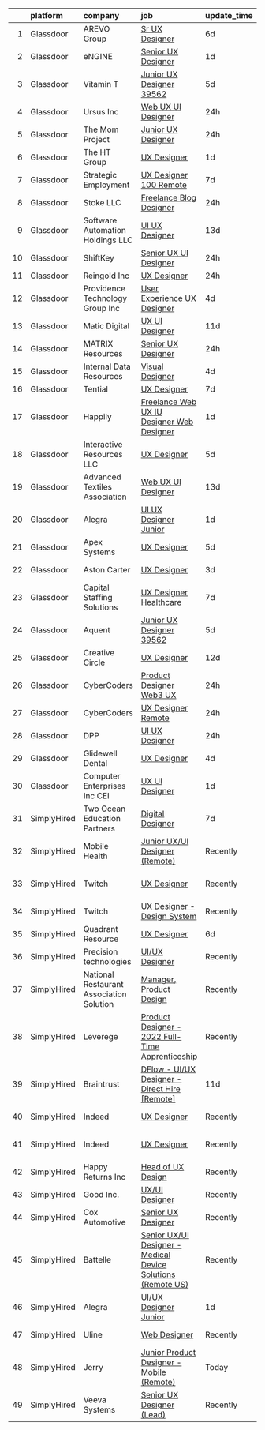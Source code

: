 

|    | platform    | company                                  | job                                                                                                                                                                                                                                                                                                                                                                                                                                                                                                                                                                                                                                                                                                                                                                                                                                                                                                                                                                                                                                                                                                                                                                                                                                                                                                                                                                                                                           | update_time   | location                   |
|---:|:------------|:-----------------------------------------|:------------------------------------------------------------------------------------------------------------------------------------------------------------------------------------------------------------------------------------------------------------------------------------------------------------------------------------------------------------------------------------------------------------------------------------------------------------------------------------------------------------------------------------------------------------------------------------------------------------------------------------------------------------------------------------------------------------------------------------------------------------------------------------------------------------------------------------------------------------------------------------------------------------------------------------------------------------------------------------------------------------------------------------------------------------------------------------------------------------------------------------------------------------------------------------------------------------------------------------------------------------------------------------------------------------------------------------------------------------------------------------------------------------------------------|:--------------|:---------------------------|
|  1 | Glassdoor   | AREVO Group                              | [Sr  UX Designer](https://www.glassdoor.com/partner/jobListing.htm?pos=109&ao=1110586&s=58&guid=000001835ef3b2b585ac95a61527a4ba&src=GD_JOB_AD&t=SR&vt=w&ea=1&cs=1_7f11a2fb&cb=1663745373229&jobListingId=1008139872235&cpc=9908D8D4413DBB8A&jrtk=3-0-1gdff7cmujihe801-1gdff7cnei15s800-5a67f0eb39a7beed--6NYlbfkN0BCLW45RZuRc772PykXY_iXs7CHdsEvuP3whbuRYvlLzUPBgski3_CRPHCklom68Oux3yha_5LLFCI4CQ2rthwfDasdIdQoOWOA2rQWgfMhn-fEf-9cbyrJUHUnK_7lE7ZK3aZCL4-k4qrgga7k9i7PRcZmytkhfGERWsO8stYNU0S-WpBlvceli3iiqoKnTtkKLUXvGYy5dCFgYiiJ7h6uezKqDmeAxeTOqcxHUrx8WUI0vnZb1c950WEatdXPJD6fWSDPpQiPNzw_3bVgH3gwog0MV7x8r9f5RPoohOwccKQrRP5yXIg_XXz4qXAfimaC9-wn1HqFoNpFtzewW6fLMl8xI5aRj_Fi_Bau0Wq4G15P1gStze5e1zLtZCJ828oHP_i7p-XY3DdDS1j4c7-GmfqMbWzmMCfgQVWtF06QXyh2lre9yiChYOPBDbUFmzfFzZF2QyqEjpbSqUPcH9gJlItNQ116G_N8w2_w51w1_jein3-OXMMNGzAcBiV87EQ%3D)                                                                                                                                                                                                                                                                                                                                                                                                                                                                                                                                                                      | 6d            | Remote                     |
|  2 | Glassdoor   | eNGINE                                   | [Senior UX Designer](https://www.glassdoor.com/partner/jobListing.htm?pos=110&ao=1110586&s=58&guid=000001835ef3b2b585ac95a61527a4ba&src=GD_JOB_AD&t=SR&vt=w&ea=1&cs=1_8ff64285&cb=1663745373229&jobListingId=1008148801447&cpc=44CD5376B8534B8F&jrtk=3-0-1gdff7cmujihe801-1gdff7cnei15s800-1623eded4719253b--6NYlbfkN0CM72iPWblhTK_jhJfJxLWIuoC99VqbpyV49Itn1AUN0-11EOCsDA6xOfpz_HI8_xCfHClPw-p4ocLyqg5XnAIQpAvTOnUg3dWYcTucIyvvQ4_IN18UJcxthTEpWtA2TUm0rz5GlA1KVVhkCc2cregKhIi3oc9Ns8OjqYzRThDc169oNIg0XFgvn_uijD22w4lVXvHxVWbpJ9fUFQh2utwRdk7rUKXR9gx8Y398vs2Sb0cizXknGZUNGU_4A7rf_Q3UXLmDUvA77tTH6z9B_Xc1MUN4WrWvRSWHlSjG5YfVG37rJnlYAan1GdFRh-XgiQ9m1eq12Jf4vyHIXK0BqJEkm8ZF_4NoL7TjerkqHtDE73c765IGjuYqQbX68iZCD6ygYwvl0Ij9qtrFxl41ZrR46iAMC6QA9g7-oq6o6SqOYNxXbQyAei-6BtbgthtUyOs1PirIQTzw7tc3Cdf69zUUH8GXIW_A9pNSwieqmHHPFOYZWm1BQoYo3G4gImJsDVFq3uuMK-4LTCL3RXYMSDtA)                                                                                                                                                                                                                                                                                                                                                                                                                                                                                                                                                 | 1d            | Remote                     |
|  3 | Glassdoor   | Vitamin T                                | [Junior UX Designer   39562](https://www.glassdoor.com/partner/jobListing.htm?pos=115&ao=1110586&s=58&guid=000001835ef3b2b585ac95a61527a4ba&src=GD_JOB_AD&t=SR&vt=w&cs=1_c5dffbd5&cb=1663745373229&jobListingId=1008143792957&cpc=AC285F3A3ECA6BB0&jrtk=3-0-1gdff7cmujihe801-1gdff7cnei15s800-d40b49f18d499396--6NYlbfkN0DMrcEu7yrtATojKJA7cEzGQ3FdRGWLh0CZQInL4ECGI6k5tN82kdM0OKoro5eXmjqVcNjgB5epRYiURk8pU6ef5Cj0Vc6yfacMP8uR_qZ7WfPM-xoczbb-TGFDmK4GNG4OgJgk8QyDU28Ocn4pJKUo952bAkP-kkYll87KWmI9HmI1WVu-IgX8FCi4vKnY0rS4mlz0xXfOAByWZT34q8O9MmVu81a7sN2z_Obg8LEYlTXI1GF_MQ5r7Zsh8oYp3rPT07t7pBp3lzutIgYsTPxYZ2iCzEvbWfK4mz59yQmnlv5zkujs0B3k6AbQ_hB5zDAHZ1E3BABqIcJfga2F1KZF0TO579XYdovlSzENfzKWjyJOXkplTheQsrsK8OeVob6y-4xtCDMwCdECC-iqAZgmeh-NzaKd2ymcjKvLJcsE3ECoF20FWdP3IQ6t-hENeNkIV0qE3QzHzoRKM7o1sKiwQm1VlD4ebba0T4CQPNbLZQ%3D%3D)                                                                                                                                                                                                                                                                                                                                                                                                                                                                                                                                                                                  | 5d            | Remote                     |
|  4 | Glassdoor   | Ursus  Inc                               | [Web UX UI Designer](https://www.glassdoor.com/partner/jobListing.htm?pos=121&ao=1110586&s=58&guid=000001835ef3b2b585ac95a61527a4ba&src=GD_JOB_AD&t=SR&vt=w&ea=1&cs=1_76901273&cb=1663745373231&jobListingId=1008151562653&cpc=AC285F3A3ECA6BB0&jrtk=3-0-1gdff7cmujihe801-1gdff7cnei15s800-c830932741fb6931--6NYlbfkN0CT8vBT9H5mqECx2dfLV_FONLPDKpIRssxVwtj05Tmm4rA5I0VNOPdM1oYsK66ov5pjF8ChUJ9NdhUkBoLSKCFhgYGxkMj8Dtxgkg9KAUUqsrHLi_JBfO8bappYtimWXEpThQiNgfEG8WN-5Bd6P6UjAl15q4i9bFiirMmrEMMyCd3OwRjZC5ibWouE4ougI0DJksJ13CYzx-y8dvat0sEWlizyS2DSRjb29aG2O4ZXZSPwt9kt7qMaKY9JsQCC5Rv9upCOVf5OVkl1UWt-Y7iHtzZ4Y59pvCW38ikCEuWn7kHmFwg4DAQ_dvac8IouWrmAScRxfLZj5pXxRm_WPujkumCiQqMB62_kzf2C7X2dET28MCOkhgGMu1lIWBYtjidzSsoixs_d-aIbKXoR-gu4uzLkgfIeWUTpEjthPalLD7VNSThrECTKQ-9uDMrgL6ScPoEQtYJlv29k4QbO3TQEW-O1ooP6TKvgBBTZyeTGW9sB6PzXNbB05vc5YKA6Kgql93GXm9D9mnB_l9_BCPWVRtt5hs7RTFBeAmTFUCwi3uQUXb0JTCvPn-a7WC0tZu3MhrAJ3SL8wZdoIvXHJCAt_AmdN3RXEzEYuwfjs79mV7YbNXP2xFWiyJDJfR1TE60GOM5JVqKjbedrloPvF8tL_LjC3mx4OD5Tnyr2lkRZdtgsKAQRRpDc2zzQMHPiNuxf16HloWh1-KAQrYKzUs23d3eP5k-GcYqdQSMmNBLkN7Bfrx6Y_RWZnqSb291KQGs_iWCrfE179QGFAsdsWgiXWeQoFrPwA0K58ovg0pdvP_SnxB2wnFDh_6ISGROIm3fOMonAdmeYZI3YE8jY1saZXzG8-rWWZf1Niu5Uys1kK6WwjpcDKVgefxLyiizUKw3cFo-eaIjB9bwkZlts_br5TWi2K3nci-c4g-S-hmz1nQ0yjfUc94RpKs8Jv6QjbiqmwsHGrl4Vi6SYBNZ0U3IdiVXW62P0b-pHl0vMNVQZSc1EtO-npna4OxCkZhBvdfkv__YQiwvM7w%3D%3D)                     | 24h           | New York, NY               |
|  5 | Glassdoor   | The Mom Project                          | [Junior UX Designer](https://www.glassdoor.com/partner/jobListing.htm?pos=112&ao=1110586&s=58&guid=000001835ef3b2b585ac95a61527a4ba&src=GD_JOB_AD&t=SR&vt=w&cs=1_6ee07f83&cb=1663745373229&jobListingId=1008151603612&cpc=7F6F94E2229B3AB5&jrtk=3-0-1gdff7cmujihe801-1gdff7cnei15s800-c912d4f4e83fe496--6NYlbfkN0BDp_epf89aHDQhKpPegNJQ_ldQpEFZQsM9OcONMGxWx6pU56EKHF58QjVdAUvn2gVSjmKyGigpfFgmHeZXmW-mEEDGE6Ox4CyQhyk1ortjrqXAufJxShNQZQOFiRnUk_rA3kCJbXHS5R_qRsiJkrmFgbrE1tOS-qpJBrhPsgGopv5IFQas8Nc-27WxZaSbdg5xFCTT5pDv03i8CvNy2AfcQrnOryIp1KWtwOjn4qzy_woteewghMUdWnho1FphNrRAJ5cetw9_YoMUE_c3JciGwStnw4oEWsmr0yItyF8gE7fQbUwkeV7aiZN197BD-kmBviYVnWsQXLQFMFsQhKuTZVmyb_oUk7vPDZLK99IV-f3xr4OEUHr8_pItHDtlSTWeU3AgCl4LGamHDM53NqXR5SMxBncajznfeAFeHEeGCsAh5hNPEF8qs2eajVMwZuu63fmzcTOrgJCVLbpZxxj1VdNI21oexJ9TgKKy9sKun0CLxFTzqSkegLeNTNehqdetRctolfNd8EZw_j82vJjh3pEyGghxtDt0pCS_v70giP9pKz4Phx6XEOedSwbxA_d1nkT9U97LiYWGafUtDEtp)                                                                                                                                                                                                                                                                                                                                                                                                                                                                                      | 24h           | Newport Beach, CA          |
|  6 | Glassdoor   | The HT Group                             | [UX Designer](https://www.glassdoor.com/partner/jobListing.htm?pos=104&ao=1110586&s=58&guid=000001835ef3b2b585ac95a61527a4ba&src=GD_JOB_AD&t=SR&vt=w&ea=1&cs=1_3979e385&cb=1663745373228&jobListingId=1008148948811&cpc=B576E40E3A51D23B&jrtk=3-0-1gdff7cmujihe801-1gdff7cnei15s800-c3e5ef0fbe0854d0--6NYlbfkN0Bra0s3zilufhc4AteKADJ__EYx4e15zFOxHvpj1gP3yFT6O1VqDoAXxp_WIm083I5K2iq_mLdHfzYPilTXPb0tGqd5bB7ex92FCBl_D9uUsAdV1XPiKQmEc-20h6ffNCmDHuc18P-hR2BjkWZoXUg3k0C6YDvOBRb6Oh0FdDjuyg42uiMU1f3tNAciEDcfVn8us2VVVP5gH1DWOg8YfLkMELYCxFv-KchEMmoLbdn17n9zbBvyxMCMPp9KrH4qAV5evVfC-HB5ITIuxS_pDAtLNVRd5Tspu3LLS9rHK5Pias8Cayiz1LPO0o3nLIJ13sufC2-SUv_h1CHP5Dht-o3_WZK-PbEPf-YbxmdBTWUGtkSrP0ctdZyw_olOCYuqAwjcjXgJ5ih-UxHM0gAFa0hDuMPtWKCsgiw1T2gAz2DVT1RB5zMISya74iw18Pl9xI6tAihu53UVdJs7U9lEtSJ-kk3x36jKmzafm6SmDY4WPiN8UzeBjqEVUDIa-Yu7ad6njQ7pNltTbA%3D%3D)                                                                                                                                                                                                                                                                                                                                                                                                                                                                                                                                                            | 1d            | Austin, TX                 |
|  7 | Glassdoor   | Strategic Employment                     | [UX Designer   100  Remote](https://www.glassdoor.com/partner/jobListing.htm?pos=106&ao=1110586&s=58&guid=000001835ef3b2b585ac95a61527a4ba&src=GD_JOB_AD&t=SR&vt=w&ea=1&cs=1_8e72332e&cb=1663745373228&jobListingId=1008137766632&cpc=6FC5BA77C9A4CD78&jrtk=3-0-1gdff7cmujihe801-1gdff7cnei15s800-d2518091f77dc495--6NYlbfkN0CLSf-jfoHigW1cBjtGRtm6_23EvXrANN9AHlQMkGJBi-HdtNOOcaQbCOUJzBwClh9UtAwD2k8FEfSwNqy_Upyq70Evp5tSKG0UP9ez9tZ_oUxr7we2plhRvRFHYgaqhJLAvqyFhIKWYZuM1uIY8rDtnTWSzLxSJgjgjHK6BNEhnuocKvqDADkSHusUbCcqlGQa79F0aWP7epICYGiDVKAs-FiB7JW9R6ZCXT8t35Fp2hIwT3-ALD7KfNEGi0mtbdr1ocd6iZazFGpnPiUunhNQTN26FsNeBHwH0l7CKybHyn6qltUxgB_CnVgXJePTJh5LHOMSI84ejqFIM5XmrRlDmbVPucTg0ud-71O459wzxDVNGTPABh6ihdVvxK6qHTS6b6x0M51sIE0OT171iA6SK1z2k8TtMIOPG4FeVFAcF89S-_8HB13m9fo7mZzvwe4kx9vVDknirVOfkSEWwv0j3HEptoPjp2dx7shuks8EZfUl7rSOIeHclwK9-PBxvfhRUWFNHYGvZV1kCXGo14aqKu-ON_7l7VhqSfwICZtTVLW9uxpZqrPPj1-WdqsBHd9JoTX8fsIzWw%3D%3D)                                                                                                                                                                                                                                                                                                                                                                                                                                                                              | 7d            | Remote                     |
|  8 | Glassdoor   | Stoke  LLC                               | [Freelance Blog Designer](https://www.glassdoor.com/partner/jobListing.htm?pos=125&ao=1136043&s=58&guid=000001835ef3b2b585ac95a61527a4ba&src=GD_JOB_AD&t=SR&vt=w&ea=1&cs=1_b93ef994&cb=1663745373231&jobListingId=1008151287536&jrtk=3-0-1gdff7cmujihe801-1gdff7cnei15s800-475ca3ec6a29059f-)                                                                                                                                                                                                                                                                                                                                                                                                                                                                                                                                                                                                                                                                                                                                                                                                                                                                                                                                                                                                                                                                                                                                 | 24h           | Salem, UT                  |
|  9 | Glassdoor   | Software Automation Holdings  LLC        | [UI UX Designer](https://www.glassdoor.com/partner/jobListing.htm?pos=101&ao=1110586&s=58&guid=000001835ef3b2b585ac95a61527a4ba&src=GD_JOB_AD&t=SR&vt=w&ea=1&cs=1_2647216f&cb=1663745373228&jobListingId=1008123823566&cpc=07D58528F3898F33&jrtk=3-0-1gdff7cmujihe801-1gdff7cnei15s800-3bcf243cd403f7c2--6NYlbfkN0Cd5ZvLdai7cR0fypH5_WiGezUQesq24dbKuF0ly35ya7XTnX1N3U-qSLJcPmq7Ys6Tyn4c51QzIOBYJSS_yLpOSAtpZ6JprKyiMOf2HnZuz6VVZTHnKG6uETJnX12cDtARk3CR9_0QSq0hGm4f_cY-W0PfBxJpPfb1WQ6yVl59FJqEhEJniKMNpSNgKXw5eMXw1CvET3S7iLQ8iEbcTAdBQSVMjG9tWLZVIz1tZ9t71XeqEMK_r6hXOZ7WWJZ19hYncFa0hgXDIGmpcyJgptvRi-Y6mrXSMzWqvjq2i5WJ0MvKgcZbyhsyg-cEyebnLUjLnR77BO0TjMt1irB2AvmpTZymssMcULSxe5f2QEYb8I-tDWuENF9x9gCPvemExA7TYYrIKy_KArF_nhPEsyY35zEQBF9dyWX9CHRiaojDA7ZFjvwAEpxczt9wcDUbK65BZrpFX3TorjMhzpwt7LMFDvUkYqz8EU0WVjfS0HEPYifSXxebU7YYlpCwsgpK90g%3D)                                                                                                                                                                                                                                                                                                                                                                                                                                                                                                                                                                       | 13d           | Remote                     |
| 10 | Glassdoor   | ShiftKey                                 | [Senior UX UI Designer](https://www.glassdoor.com/partner/jobListing.htm?pos=130&ao=1136043&s=58&guid=000001835ef3b2b585ac95a61527a4ba&src=GD_JOB_AD&t=SR&vt=w&ea=1&cs=1_5ad6be11&cb=1663745373231&jobListingId=1008151570116&jrtk=3-0-1gdff7cmujihe801-1gdff7cnei15s800-952a96f5edb8145d-)                                                                                                                                                                                                                                                                                                                                                                                                                                                                                                                                                                                                                                                                                                                                                                                                                                                                                                                                                                                                                                                                                                                                   | 24h           | Austin, TX                 |
| 11 | Glassdoor   | Reingold Inc                             | [UX Designer](https://www.glassdoor.com/partner/jobListing.htm?pos=126&ao=1136043&s=58&guid=000001835ef3b2b585ac95a61527a4ba&src=GD_JOB_AD&t=SR&vt=w&ea=1&cs=1_eb7fda14&cb=1663745373231&jobListingId=1008151861367&jrtk=3-0-1gdff7cmujihe801-1gdff7cnei15s800-ac1fd1557ccabdda-)                                                                                                                                                                                                                                                                                                                                                                                                                                                                                                                                                                                                                                                                                                                                                                                                                                                                                                                                                                                                                                                                                                                                             | 24h           | Remote                     |
| 12 | Glassdoor   | Providence Technology Group  Inc         | [User Experience  UX  Designer](https://www.glassdoor.com/partner/jobListing.htm?pos=107&ao=1110586&s=58&guid=000001835ef3b2b585ac95a61527a4ba&src=GD_JOB_AD&t=SR&vt=w&ea=1&cs=1_8abf6af4&cb=1663745373229&jobListingId=1008145247113&cpc=A65DF3A704A48F9B&jrtk=3-0-1gdff7cmujihe801-1gdff7cnei15s800-2642d786bda482a0--6NYlbfkN0Bo_CM2a8GgFIiw_-9fb5ug3xmG_MFCzpxBl7ntROtVZUFbZz-LXqZjnbWlpAh9cTXgq886lJxDqUIlghJC1jf9sd8ln_WIDyj7gu9LU-gepd-PlOUuLf4DDXE7x7NpazfjP7g_FS6xAJR7FGP2-lepKZfjLdnmdnZTkgjXeSFO6fzRWB8n5lQZZHbXsiyUkJzkXtM--5F9edlMWgCBZJ7UG-pLT_bp4OEW8_3lYo3O27zQyqhVSwuFlLsp8KpryEPansPhFygKnofEI7VEr8M-meTCmhHRz1Gu5E1fRjrk3b5eJQW-CC6ytiNandhY56RqffFD1jUeDR3BanV9ePRZGbE1x56fJgQ8DyWM_6CJiVEyuE4OnOonmi7ZZrcWNG1qs8-E5Jb_qfd2ERrO6hckf8K_5Al6ksgdvSOzWujv8lihiMwagTaHiYCZpNn4braJfgE_KNgt1B3NoCrLtWj7jyF608uxED1Bwbis8GXpUMi1b5vABkdvEpqWEJcwc-GxhJSdYM4XmA%3D%3D)                                                                                                                                                                                                                                                                                                                                                                                                                                                                                                                                          | 4d            | Remote                     |
| 13 | Glassdoor   | Matic Digital                            | [UX UI Designer](https://www.glassdoor.com/partner/jobListing.htm?pos=103&ao=1110586&s=58&guid=000001835ef3b2b585ac95a61527a4ba&src=GD_JOB_AD&t=SR&vt=w&cs=1_803449b8&cb=1663745373227&jobListingId=1008130349024&cpc=723ADC3DFE402989&jrtk=3-0-1gdff7cmujihe801-1gdff7cnei15s800-034ef612ea4eaa29--6NYlbfkN0AZhccrYCUSJlZEde1UnGXnwlG1V9FU8luw-eezWnVYr5cEIZbxF0udJqd2UOrrIqs8a2-O4wAYqyti5QNxVfpWv9XtKqb7CoclVbtdwRPBOjK50OjoI-KDKV273G9VF0F2GIIrCJnwXhFoLDcQLWuNtYmtk8GzgzJzKOMmBwrZ6GelUhMqVklJ-wmD82Q0LtAnXGjecAcwv1COpnYDWj21Fwm2vt_2AWKzb_1zJJuVZKfLHoqLTKF7lza1KthaRgG0YILaeQ55iw-NuNnnKgIwWD8t6zg0yXsPxBWj8gwvUcc8NQTsozKmbKIyOL9Yxza1DhPf3mNwrWisqbzWhKCAMRXxpdCi2VdMqtr0koNvGKJG_FYFmBtUVoUYHMhuvtYKBy0q8_7c5JUOi2Lb1TN8jUzw_3PhIjXxfBDDPiyA96eyq3gBe3UimtxkhlcALCM%3D)                                                                                                                                                                                                                                                                                                                                                                                                                                                                                                                                                                                                                                            | 11d           | Denver, CO                 |
| 14 | Glassdoor   | MATRIX Resources                         | [Senior UX Designer](https://www.glassdoor.com/partner/jobListing.htm?pos=124&ao=1110586&s=58&guid=000001835ef3b2b585ac95a61527a4ba&src=GD_JOB_AD&t=SR&vt=w&ea=1&cs=1_6faca006&cb=1663745373231&jobListingId=1008151935710&cpc=9908D8D4413DBB8A&jrtk=3-0-1gdff7cmujihe801-1gdff7cnei15s800-f23f5c09c3a3af1a--6NYlbfkN0De5ppvndiyxA0pMSLQzOe_j9Mra0KF_8EhxTxOKXtZIfhM20E97mGJJkld1Jz77JFmLSxgnIyuTZWeDbm_-L8F2tU1qRY_IdfItdkr9X3d5Z-lqdlBbJ0Mm4KEmVpHO6N_4YbQuaYOYkNiWBvZzRrJO1IWr38ibSbDvFVohBD2kTxqOV9dA1L0be9o0N9zwWM0CMY682jIFxHgPk3pMtSmL_urov5riYVSMdeGeCK3qYZvB-iGUSNUsk1LycOthP3s8Ms0tNwC9c2NIkm4q6vsdXETb67Yal9nxBRjzRhxoVopBVjFbpLUbPkrGM7pQfq92ANfKADNQZGTeUWxQON7I4fUfJVFCEW0rfBsX20UIPNU17uH13uw68lFi1MWMOiwxp23GwttcgUJqBLCw6rHq7ynqoNKHuHpJRMyIG8RElAxHsebMlkC-ANi_jSPUpbgIEAYzQSSnsrXJIcV_RKn5WSXm7f5C3T8obkzWzgRwKqeDLaUbdcOcJKRVrY3JfsvlgKzlNHM29u8TgdBSFMmNj6u3v_wZmsSWulZAZOv81w0cYBAMQvc)                                                                                                                                                                                                                                                                                                                                                                                                                                                                                                                 | 24h           | Irving, TX                 |
| 15 | Glassdoor   | Internal Data Resources                  | [Visual Designer](https://www.glassdoor.com/partner/jobListing.htm?pos=111&ao=1110586&s=58&guid=000001835ef3b2b585ac95a61527a4ba&src=GD_JOB_AD&t=SR&vt=w&ea=1&cs=1_92b6005c&cb=1663745373229&jobListingId=1008144747742&cpc=9908D8D4413DBB8A&jrtk=3-0-1gdff7cmujihe801-1gdff7cnei15s800-4f85c4946241a77b--6NYlbfkN0D-IIHpRgNhhiguU_t6VlqfhfFf3-SclHiEW6RanCpGL8wFVSAuk-AYI9mZ-8RRobdSsNBjI_YL_T6vgtWjjpYnO6jHzn2yzDMqO9uVUSI6dTywGxEXfqAEn_gSOqvJuYR9q3m2dtMdRBfvhUYTDDt5uezfNUcst87bHAGPI7DBV0QruRXBh4TxhoB1bo671sHfAnYfOLgLIVzzbLybv22m_9YsXN9r5XosHwApp3WEnsJa8q1Qw5zphnTaQ3ITKAPYs4ay2LhDPA_wgizJf5K9Vr8KxOCohGjNhZS4Y3sk2WMFjHjSqO3zKNnfyG9prkzi9BiqNl3Qe0xp3u8qhT5H10nLTtz7V7gCtT5NNE39Q2a7vNG-Nq49zoNibYOfGpjRj9dJwGj-iGJi2c6z1n4nVljUaXDdj302R4X12VmKsbyQDUB-_VDSOnSA1RSvUtEAYm2I0gxNifig0SMvl1mc8qFmEBil2XLYMgTMwh4zp0gUOkPUUygfsYaibk2eagU%3D)                                                                                                                                                                                                                                                                                                                                                                                                                                                                                                                                                                      | 4d            | Remote                     |
| 16 | Glassdoor   | Tential                                  | [UX Designer](https://www.glassdoor.com/partner/jobListing.htm?pos=114&ao=1110586&s=58&guid=000001835ef3b2b585ac95a61527a4ba&src=GD_JOB_AD&t=SR&vt=w&ea=1&cs=1_8b92b77f&cb=1663745373229&jobListingId=1008136768681&cpc=47CFDC01B3F81FAC&jrtk=3-0-1gdff7cmujihe801-1gdff7cnei15s800-42e4b26472316ca5--6NYlbfkN0D_VUMocHtM7-M2l7xhQCiQST1RW5dQjS02UsWe7tYaNAZWZWTzZ6bpJTAOxr1kLZr3xpXayfLm4yei9LuY9o9VpOxD5-TI9ih1PFX9RuCyBgsaXBjuBaoEGRkvWtyx0p0KaxSUMjMhkeY4uIw0Ppbki8B2tEQ527hgWe6nWlGvq0HlKZmQ59BzWZzAStSGL-aRr0v-5nOw1bGI47qbCzq34kR9Fnbp-tj5wg7HJxC_R3app_W15lRRqGt7QnsJoOaxBTt0P7qkY0EV4DgeUhHG-gnENwUDdM7hdxtOZeiie7fgTB1NrmBSxE4vjuBqiyO2Oj7akXDYr8R76DdCkrMfVuIyWswyd7v179BtJzAZAwoLiY7dyTmxvOYdSGQZy6E6yrrSN4n5nEA4C2S-DETOStD0FRzRYmUfOsJpvUwhL-ZcUWKwN2bRNFwIQn_mBumtAicADabgd87qCsf2xPtiof38rrIcIRZVPySoJnZkD1FEtf9l40lcpbUE5v0xvxaiVqbMGIifeNLILDxJdGlv)                                                                                                                                                                                                                                                                                                                                                                                                                                                                                                                                                        | 7d            | Remote                     |
| 17 | Glassdoor   | Happily                                  | [Freelance Web UX IU Designer  Web Designer ](https://www.glassdoor.com/partner/jobListing.htm?pos=128&ao=1136043&s=58&guid=000001835ef3b2b585ac95a61527a4ba&src=GD_JOB_AD&t=SR&vt=w&ea=1&cs=1_8b46226c&cb=1663745373231&jobListingId=1008148857685&jrtk=3-0-1gdff7cmujihe801-1gdff7cnei15s800-2b3db2286f6dbc82-)                                                                                                                                                                                                                                                                                                                                                                                                                                                                                                                                                                                                                                                                                                                                                                                                                                                                                                                                                                                                                                                                                                             | 1d            | Remote                     |
| 18 | Glassdoor   | Interactive Resources LLC                | [UX Designer](https://www.glassdoor.com/partner/jobListing.htm?pos=113&ao=1110586&s=58&guid=000001835ef3b2b585ac95a61527a4ba&src=GD_JOB_AD&t=SR&vt=w&ea=1&cs=1_7d4e0753&cb=1663745373229&jobListingId=1008142648267&cpc=FA84DF7EA1EC2398&jrtk=3-0-1gdff7cmujihe801-1gdff7cnei15s800-965bbbc5464e509d--6NYlbfkN0AxOKY7BEoLyyWUd7gcZ_y97qaD7nt40b4JHkHkXEVLH_lg0-LvjtmOnEWKl8KN-noEpxZ7DvUdAuNWBdghGOPv0WiA6KyppQug7Gz6Jgj7wS8ol4BQ-x91TsvwsEBTuY_B4Vh4Yw-V14xv1DXr1si27RyMpvFDOQPMQYpdqCT6bFFTNzWG5SYCsJhhH5R2oPJ_Bjk1Q4UfdxWjfPtbnITXU2SZoE4PwkytmSzAeah5tzZSM1Ua7kQ8Y3iI7iGvbpUkKftz129O1whHaBq2FWrHX6pRlJAGKimJwp4ygs2k9zkTEG1j0dM_gLBefER4z9CJVbCdB-UjA7orpR_9qBQkdrY_BNgFpW4tIqrEXxiqYXbWMWXTcMUN6BZlbt7jZDj9mxuNQONSmNIiWZOmawIEy6q3EAq60A7uQahESKg5A7C8DFjQau1Fo2QCQFpNo-i-a5pT-MQA-KYmabE8DHv7ymvjzD8HXvbGpLXy0XL189-epZXwma8J1hx0sT3VOe7JeO0ilrf4tRO7PIstDVXI)                                                                                                                                                                                                                                                                                                                                                                                                                                                                                                                                                        | 5d            | Remote                     |
| 19 | Glassdoor   | Advanced Textiles Association            | [Web UX UI Designer](https://www.glassdoor.com/partner/jobListing.htm?pos=102&ao=1110586&s=58&guid=000001835ef3b2b585ac95a61527a4ba&src=GD_JOB_AD&t=SR&vt=w&ea=1&cs=1_85f13c2f&cb=1663745373228&jobListingId=1008123545453&cpc=BAEB662971763A76&jrtk=3-0-1gdff7cmujihe801-1gdff7cnei15s800-8f0f2da3bcb0ded4--6NYlbfkN0BnYbzg9_0OBxfyaC-dC2htIGp3bt0r_Vee4_7uMe98bPPG6yOg2WXqdwhbC791_U00MfwPJQISugkbvt-O9m_o7FpwY2dPKxYlvJWF88LUJU6-PJiA7au0MbT7IIdJhkiVldQN1GCcaP9tiJbH74WPbddeicnz4Ug33P_R2i56xQ0xZRpWPjA6-NfGZjbRXWszotqrEUYzzuCMLWXhENvOrGJs_Qbp-uQBDPDKSKnpav5naVhD1kkHehXJnkxArqAkbC8hKs5KXO5nxHU4EbmxivyQ-qYgDO46f0g-Rpa2ygivzFgcKqwWqwLc8DpGqHdgxZTVrqAgBTyYZmxlhoWhu_mfsFhc1UbXZj8wP_QvZRUfOgjnqe4DZc557wdEi17BbgVZVbG7ghVlB7i_dpJBo4KYicyeg86gVuqLqjxI-mf9CHd8IEh_3wGGO1iqURspvnn8eA6DJWRHRYa4Zjp0rgJp6yFkKZHIDqYAEvkgtNCHQ_TukFMfXy5XsCso1XQ%3D)                                                                                                                                                                                                                                                                                                                                                                                                                                                                                                                                                                   | 13d           | Remote                     |
| 20 | Glassdoor   | Alegra                                   | [UI UX Designer Junior](https://www.glassdoor.com/partner/jobListing.htm?pos=127&ao=1136043&s=58&guid=000001835ef3b2b585ac95a61527a4ba&src=GD_JOB_AD&t=SR&vt=w&ea=1&cs=1_4df0d91c&cb=1663745373231&jobListingId=1008149723873&jrtk=3-0-1gdff7cmujihe801-1gdff7cnei15s800-78528d52a11542e8-)                                                                                                                                                                                                                                                                                                                                                                                                                                                                                                                                                                                                                                                                                                                                                                                                                                                                                                                                                                                                                                                                                                                                   | 1d            | Remote                     |
| 21 | Glassdoor   | Apex Systems                             | [UX Designer](https://www.glassdoor.com/partner/jobListing.htm?pos=116&ao=1110586&s=58&guid=000001835ef3b2b585ac95a61527a4ba&src=GD_JOB_AD&t=SR&vt=w&ea=1&cs=1_e5485652&cb=1663745373230&jobListingId=1008142629310&cpc=F41FEAB56D215062&jrtk=3-0-1gdff7cmujihe801-1gdff7cnei15s800-634132898e983c21--6NYlbfkN0DqWjE27Bj7wQp7zwejGyju2OyxUuq4SEucXSyN07WCWejYvQmJsgF2DYF8Y-TYieAu_0JlI0kuTkpsgxdiOyMg7tR6qq25avSFpQrbDuEJvpCyWjCCQOzIxZRUlsHtql0hrW8i6u5NrsZBjr69dTovTRqIQ7Lc_jPdWw9GhtJUUcq_1mOCeBv3eM3xMH6-ETIivnnQNC7NbhBVd63IE014P4EUu4EeTIMDEIu2uq_iJJEmR4geRno7JJX1rOiTysQeTqUHi1kwZ5Bj_3m1oiVjpfUpi6waE-AJ2RoeQr-tqpDuWmO6Voy5wz2pW2AIp9ciheQ88myaqVEWnXi-Ufy9XbdWxTBFexT16ZnC608amDX8e2broIborM2UHGDP_ltQIvu4ayJoxSNZbo5U69lXuvJnryBXKvQ7sqvYB7KCx9IC3H2jL1CutPMmPkLUtkwv2_HX5oxbuwEqldITHivc4abpApYDZAWXoJP8Gii5bGqArHrRWVSw36QFn2ifIn8BnKCkAAmRVFe8wzDrR1jBaPihqCBS0r1-44DhLisHRVnDht_Dm05mnvsvE6yLU2zofbxpfvkPGvdGLr60rHdRA1c_cQjvcyMVklMP4cPl_Ok6AbYyzC3JnYCGX5OpvAM_iv59GnRn9A%3D%3D)                                                                                                                                                                                                                                                                                                                                                                                                                            | 5d            | Greensboro, NC             |
| 22 | Glassdoor   | Aston Carter                             | [UX Designer](https://www.glassdoor.com/partner/jobListing.htm?pos=117&ao=1110586&s=58&guid=000001835ef3b2b585ac95a61527a4ba&src=GD_JOB_AD&t=SR&vt=w&ea=1&cs=1_015611e7&cb=1663745373230&jobListingId=1008146239749&cpc=F41FEAB56D215062&jrtk=3-0-1gdff7cmujihe801-1gdff7cnei15s800-d6c0ef4a62ac2062--6NYlbfkN0ChYVx_I3yfZ_JDY3EFoivtqvi_stwnZ_kRt8Dowt_l_d1ydueao4NEv8X4QANiVn8HbQ7ffN4kiF9M6WfDmJ0xePHNed3NXqAWE5ObMveSHb2Jxu4zA3kndG_GqIPy6cW2hnwOr_XMcJ5tF2rMmC_7rkl2J4iepNqHBpZv_MHyKTE_-hi9agbJzfWrTrXJAGfe_BZbjtl_WZj22Tv-QpPY1amL4yCZkwB334-8piUJtIZLWiIJDT1YdtUPoOapPqubz1XYw5aR1p_V-YG02L3gfCs1nVwh0LyDu_VA1HllLVeHfrFLGt7lWoPRV44wEReCLPZjl9ZlVpajGGaVulOhcrn7h3teyS24ceRaUEMY0v4LcCsFUmVWK7h9Icsky53vwaC6PqvDd3qNjoUzk28DNOiFxdh5pQnYGxJrE0g0orsjosFge8y22ROGbz-2C4F8bXH7RgVynMp32BrtAxjHeXkVPwavT_V1UnyWUcQsTaf9xWyu5EPrdZqTs3IwbD-xFx5lOy0MJyQVQRxC8zhpj2JUeM9NtSmzQLUw0RlcMtJnah9Lg8an27jwpBVH9tCOHKPZERvMUvlya7vODHut4S48vge2M8d_GjsqVvxS3BI3vJpfS9JCDbfHbkS5vmDzzwGHCr0Qy0MYS5IgVZO3rDPVnBJedul231AADLkd6_Nr5qqZhUec4ydK6IGA5HIe-05-yIoS6dJYSJ3bcBRn8jpTtbLUQrqg-qHQw9YmjdoTeXz2ITHsa9pI3dVbGMOr6il72R8zbXzD24KXzoFxDuCoc9wBWVKt5VAtgAEVW_QvIGqGX7Tkmp3aI_YUjhemelRr0bbIf0CbjGNht7Evchw00asuQ8ssltwDsnyCKtM7k1M4TpFEfHIs45HkV0wO3UH5III_QIoZqaHzY5tWaLNEJwkPCqYavG-Wi929a-R0kZqNhVIfmWNl17FpQ8FzTtZJ3j0RHlufq3mJ2DMV)                                                                                        | 3d            | New York, NY               |
| 23 | Glassdoor   | Capital Staffing Solutions               | [UX Designer  Healthcare ](https://www.glassdoor.com/partner/jobListing.htm?pos=119&ao=1110586&s=58&guid=000001835ef3b2b585ac95a61527a4ba&src=GD_JOB_AD&t=SR&vt=w&ea=1&cs=1_3f65cd46&cb=1663745373230&jobListingId=1008136502417&cpc=2CAED5C921A5F994&jrtk=3-0-1gdff7cmujihe801-1gdff7cnei15s800-c8916f1854ff2d35--6NYlbfkN0AHXq2vAVwR3IH7wgnTMdWCa3HguypIXx0DFudX-u0zu6XSU0N9gDGCMsnO9yvyAfM6M4Ntf_fwJ29oBii7EoqCh00RudA6A7Jv134pIkdZ6FY8BkqjMW81UN1Wsnh4OHvitYu-J4sj14hZng0OBurV82WHaibvH_YQ0dsmn5rJytBaL-3-NQEMiTUvzE7Dw57uL8GynFnl_7bMIdaRefP3rZNq4WDQPQsNu3O7Z6_XJlJVA5GJHxtSRv3cS3YxvNSxEMdQwjUrcmvS3JywNa08Mb3khg9p5Tc81z9T3mKRuete4ftaS7q_TENeh1bdEnjU8MCvzZmumLEc2gtr55adjCCFNNlbRIiU4Y5gEv1cpZOGZUAQ_3ybxkCmeqw9oauNDrIX77drGmRc8qqjjm5xyydNmk3cNPCOgl8NY_hNwPcQQOBl2uxApT-qMvgg_OTh7veSRexCloyThygMN6HwWupi4tDU1Zw32S8xEw-dqBDiMFNF_yKU4HhlaYi_QEIJ3kKi8-lIow%3D%3D)                                                                                                                                                                                                                                                                                                                                                                                                                                                                                                                                               | 7d            | Remote                     |
| 24 | Glassdoor   | Aquent                                   | [Junior UX Designer   39562](https://www.glassdoor.com/partner/jobListing.htm?pos=122&ao=1110586&s=58&guid=000001835ef3b2b585ac95a61527a4ba&src=GD_JOB_AD&t=SR&vt=w&cs=1_42997abe&cb=1663745373230&jobListingId=1008143268343&cpc=3BA4CE39D5B5DEF5&jrtk=3-0-1gdff7cmujihe801-1gdff7cnei15s800-60d6663289edea4d--6NYlbfkN0DMrcEu7yrtATojKJA7cEzGQ3FdRGWLh0CZQInL4ECGI9gD0Wolx9R2EDT7B77c2cQMRQOZ1xQi8gwATJaMeFYXO-vAbsfBUomsQt7k-RDmrDJoQ113Qu_uPDp7nmZmS5hzAkgk13Cp27GhZwqqilOnjEifrkJUyaTiM-8FdwIlMh9m0Qv1MwoVm4l8byktYSVvMregPZUEMxVA4LINEoPh-0ud3r1n01qFIFIxHIqOIwhI7QkIyBWzDfRdCgdw8VPoaq9dFlo5udHl08Sbd_Akj60tlffWt5Q-ItRll1hJvYyaHP4fDo3-BqrcIrw0JxwHg4d-WPIq_fi3bgX6t4jtI_D74jUnFOBjU_ieScxskF54QsWQL448GonLTWt9OgMEF1Rqp8iSfFswnH0O2brCzIji2x8r4QKc5sF96zzMuGhefTgoXET5qcuPobYqQ18O1JRdbnGeKLBR_lwS8TSnMGQjBCKyrGY%3D)                                                                                                                                                                                                                                                                                                                                                                                                                                                                                                                                                                                                | 5d            | Remote                     |
| 25 | Glassdoor   | Creative Circle                          | [UX Designer](https://www.glassdoor.com/partner/jobListing.htm?pos=108&ao=1110586&s=58&guid=000001835ef3b2b585ac95a61527a4ba&src=GD_JOB_AD&t=SR&vt=w&cs=1_4d1fa465&cb=1663745373228&jobListingId=1008126067616&cpc=217C45A42544DB93&jrtk=3-0-1gdff7cmujihe801-1gdff7cnei15s800-8a329f328dc54e73--6NYlbfkN0BPwlZa85gbT4Q3XYQoU_uQn0Qmw9zd_9UNfmcwtqAVud1yvyq1Z4UAlx1bxhDUi3L6ZT-CX-vyqUpgzGn53EdX4bXUQ4oDf4mUmu7RO4fRgpBbigVNORQWVBxT_EsxmP6KSza6WFDo0l-ZVIQLHA82D-M4ILACwvGMdK4Zh_0QwHUy9z3Ujv1z2xGGVlMzstKQFq3sRZlVEo3Gnx2Wa873G-hHuM1sFf5OnNP3tx_KeqITKLvPflNWrq0MLkEmVubiGh9v2WLfoXZKDOwgedCK465Kq8Aqfe_-IEfxJsF_1_wKWL_3ZMXHdbYC5dSIyMzDgrCdNrzOrtu8cDS2vn70iFnjSfGqT4ZsiR1g6ltZOKSA6IBEhIJyD-foa7ykqw11bu_T_EMMuyK9ZRyeb02V7TKO_XebEqdgsrJ811tnbgamJleAQqDyhiIdO6SG8THbWA7zg3Q242uJ2Z-vHVIZr2LqJxeJlNpFz-dbIxA13aVZhkQfamKjR5BfrMiYoNsSfNl5jKEOxg%3D%3D)                                                                                                                                                                                                                                                                                                                                                                                                                                                                                                                                                                 | 12d           | New York, NY               |
| 26 | Glassdoor   | CyberCoders                              | [Product Designer   Web3 UX](https://www.glassdoor.com/partner/jobListing.htm?pos=118&ao=1110586&s=58&guid=000001835ef3b2b585ac95a61527a4ba&src=GD_JOB_AD&t=SR&vt=w&ea=1&cs=1_642af851&cb=1663745373230&jobListingId=1008152463993&cpc=F4EED0218A761C36&jrtk=3-0-1gdff7cmujihe801-1gdff7cnei15s800-5e9fec3aaa9882c2--6NYlbfkN0CpFJQzrgRR8WqXWK1qKKEqALWJw739KlKqr2H-MSI4eoBlI4EFrmor2FYZMP3muM3oVLaOs4f3sGkNLy7TMmpALUxPAgM_T81YIyWzYMTZ2KE0su6QfZSN3tju0NSV423_dyA8Ndl_slp2LWyOiWdaXWJ5p1uzlHco8yc68fj8hElDQpQkO_stnkdN-Zx33mxBBgn3j3oMnt5YxpFXg9w1LfuNsiXkdFjIAE2KKjLDOjCzVKa-1nXDSzNzWLhTQcKFMOsfLEkvAEv0apFVQDuWuOyixH05QxdTlF4izzG8M4RjNptu76DZq0TJTK0UMa9nQtrN9BjRm3aHcjU4gZ2wFy_LSMW6ToNSgpmjsXNZW1MwlshEZNWt67yV77lPBmulBCTQA4vgJfZuKHY-1G2WgqGRcttXWqT4tIC_oCLwQtEImoNDYlud0x_VcD6lAlBHvoOTeFpuj57H5qFDEtrr5xAONx_mHiQxtmgpxVc_1rRjgzqddMlF9RzAF6QI04-uWXk45fVhTFUYbVwVhgkA_ahfkUP_Gt_t3WnWMmnNpyDr4SCC9awA3H-Fc_gM_dVvEcVExiJRNlP1FRKoFsiL3seOS7cfrSgR39nY0pI1lWLkOpRmugncnKQeHH3dCHq7fX7vs6PK4xO_gtWjNZZouMtt5j1qTdlzFogSoJ6UT8H0QCdpNEBY_f6ehcChIAiL7nePbjosqk9HRQH5MiG8HogBjFlvec76YhtuHv0CWXx4IKldGoRqZvOTCo0qIySh3cQPKHNONMufK89E8h916w-D-EwYfIq2Jcn6_i2TpxidnSS79duGTqp9SqY_yz3va_8_ySyAx0mj9eYT_g-RQFGPY2QAgjnumbNlXnxouTAjsIz2kr4Zww4WDGJhMQYFDOFPw6_MJksAL2gEhMK9eynQs1EwWn1BZpjab_xhardFxcG_zaw-CSvnnolTIpLlG3t96j4DYTACowGNpfM3vT7F1XPCodE2DZjYlRNjFAguYBjv8eHj)                                         | 24h           | San Francisco, CA          |
| 27 | Glassdoor   | CyberCoders                              | [UX Designer  Remote ](https://www.glassdoor.com/partner/jobListing.htm?pos=120&ao=1110586&s=58&guid=000001835ef3b2b585ac95a61527a4ba&src=GD_JOB_AD&t=SR&vt=w&ea=1&cs=1_8d307b47&cb=1663745373230&jobListingId=1008152462962&cpc=F4EED0218A761C36&jrtk=3-0-1gdff7cmujihe801-1gdff7cnei15s800-265ce87938e405e4--6NYlbfkN0CpFJQzrgRR8WqXWK1qKKEqALWJw739KlKqr2H-MSI4eoBlI4EFrmor2FYZMP3muM3oVLaOs4f3sOsn0dUaSW-nXWynAIVtwQkx4_o_4PATSUFu1q_8By6fEvYzf7WBXW9qjKUGcgdr9X9hq9o-keXiFAZrFUVy8RWrjGK6B9M5js6go9Lcok-EifW-R1REvLeu31P3qTT8PbqMJtyUu0orxC901JkWXrzUb1j4IiRUXm_ljs_2MIzEFsVUIULsc2hQDNGUtZibFLX-NCfvAISJleAiC8OUVkOrlYxMd7_C7SCG7dSveJgxpMt66miSxyo7z5r1N7-B-kH2I8y21MAUHCVhrPTbwSdLAqMByv_H2l4h5Zao6DOA7AqPiqsiknSa5HI2_D70Okw-od0zwNcu0uuMrS1Ul_HSYxgCz075tt8FQEn5MAZykz3iGxYRw90KpviK6Ydrc3-y-Brl_izxi8-8sIow8JpmZ1uQ6hkiaxhnNC-kO6QQ9O7NFUc6VPmcT8DzygKPDF461Nkm_6xUtdjsjXyly5Lqh04_rpcVhldZ2a0mI8PMHQGz_Uvx7nYTIFIliFZBbRF67BzrXZQzLz2hAu0q5_vTmS-0aPXiYIooNGkXne5JGp6zJOXL9Dx4J1aIGe5Q-HGqAgF-rzzj4tKfoIF3gcgCfYS_mf7cPL9u2aM48jj2pvtGeAL2VLrlmylZPYBUqP88kFzIhb6RsQMG8NNT4VRLe0bVOAaGx3vmuzp6SjxhT6hwOsNv1QCtF6gO7txLzxo1stHxo1m4FQ0lt2EPzatq2tF2jtKbTAlCACQDvSApw4ENOSc4HS9mkm3QjqxGaCUR32Zy89ucl_xcYH_tZRYEb1MGovDtflh59MdR9d_WV3couNqRY-VmcHPlE8eMXQbGRGPRcxZqN6gaXJOakoQmfa0r_tWxqdS1qCY457BM7Gsahb0XY4rHLz6Qnb1LHF97TlKWh9phZKBGplAn60_R2boabtj5W3eydgvEbjBU2Qmn_fn8gi2Gt-MI6M3tuyq1l8WkoQMss5QXNGO3HrY%3D) | 24h           | Columbia, SC               |
| 28 | Glassdoor   | DPP                                      | [UI UX Designer](https://www.glassdoor.com/partner/jobListing.htm?pos=129&ao=1136043&s=58&guid=000001835ef3b2b585ac95a61527a4ba&src=GD_JOB_AD&t=SR&vt=w&ea=1&cs=1_648a7ef6&cb=1663745373231&jobListingId=1008150975406&jrtk=3-0-1gdff7cmujihe801-1gdff7cnei15s800-a07d1ab12f72a200-)                                                                                                                                                                                                                                                                                                                                                                                                                                                                                                                                                                                                                                                                                                                                                                                                                                                                                                                                                                                                                                                                                                                                          | 24h           | Remote                     |
| 29 | Glassdoor   | Glidewell Dental                         | [UX Designer](https://www.glassdoor.com/partner/jobListing.htm?pos=105&ao=1110586&s=58&guid=000001835ef3b2b585ac95a61527a4ba&src=GD_JOB_AD&t=SR&vt=w&ea=1&cs=1_7bbca97b&cb=1663745373228&jobListingId=1008145570951&cpc=7AD1D84939BBEEF3&jrtk=3-0-1gdff7cmujihe801-1gdff7cnei15s800-729ac0199f676a7e--6NYlbfkN0AwPsoNtyksrkj7NaoudCu7LHan3lDPqjkWRuCE85OKZiRu5CdVqx8RPzdVW3Wi1RNdhDpRl6eRa8oPF7Q7tg6789c23W5qdSmXjX3-X-uXi4MvqFw_B7lgAW2nI4Dnvgg0uFrCrVVvzJje2NdDhy38vfRBLOTwzC5GPS3EHGSk94F2N1XZN_3z5ylbI_PTviyj7Jrjq8OjOAok1b0eZF5Gy3582Xnx3YH8_7mwSFbRypFaD7Ggs2N92F-3iTOzL6cEPNzy9gK39a8Wfwa6E5qi-nMBRfKTiOtALF_J0kdVS1-ItE5N9zIizc-yd19X2nyQ_nYE0s-SxntQwWsJd0eXTlH9RxkqG4mmVZqYwsVFReqcVeprJOcwJcpTkuRiUJ-UK15rYGwpRGJUm__ihT0F9u1ds3_QDuPCpKUCK7kJvoveV0qf0B_173A6-QxMMnFW5u7vIg6SB5gj4dP0Nz3uAcL-ffXgrNWr4KtC-WCj6qvSErAS0M3w8YQZ6PGy_nTEik90F-bkdA%3D%3D)                                                                                                                                                                                                                                                                                                                                                                                                                                                                                                                                                            | 4d            | Irvine, CA                 |
| 30 | Glassdoor   | Computer Enterprises  Inc   CEI          | [UX UI Designer](https://www.glassdoor.com/partner/jobListing.htm?pos=123&ao=1110586&s=58&guid=000001835ef3b2b585ac95a61527a4ba&src=GD_JOB_AD&t=SR&vt=w&ea=1&cs=1_f8cec612&cb=1663745373231&jobListingId=1008149088292&cpc=F41FEAB56D215062&jrtk=3-0-1gdff7cmujihe801-1gdff7cnei15s800-c24668c00f93ddd9--6NYlbfkN0AVVnl_N3xmP3MApcGA3sr6MLnz8P423WWILI1WvbjE8Ry71v-lom9NKs8rBQiPPSdLG0Dp1HxfLlHONTvuhJcwEZW1mBJgcMPeIkc2xlGq5L9WES7icMCw0iMB7UG5grBuT2Y0ZoAhQs0I7HAYD3fRbWNFDxxkSbHrGBTvyPujGwbgq4kO-aTZw5seuZTrwi6-eC34g5xdHGjp3TMJopNvCTdzxNLKbu4JNaRDi6_DM6JfA5O8feIPeKUY4pVnvq4LnYypfAwExugRuRz-etj_4HqauQLP3oLpWFMzaa2MEr6CGLT8_MVLGQrSPyniCMfy12wtvOdwFy-9rywdBnAR3tvz1RdfCgLZ0vLWixxoW7vpjFWIWcBps_xhJ4oDOvwHHxuHKENgjXxGoVIBqfFNYqE9stIlp73c6whdXI-VWlHvMG6_nEaS9PCo2p9HT8x6l5MIDEDiY5G_M-yKXs2MbYxPOlKyu7nOSnlQt1yJ4OiaiFoM9fRLEHtC6zD0shNXAFZwBPMNGOhvwyrj3Dc0)                                                                                                                                                                                                                                                                                                                                                                                                                                                                                                                                                     | 1d            | Remote                     |
| 31 | SimplyHired | Two Ocean Education Partners             | [Digital Designer](https://www.simplyhired.com/job/DFR_hWlm-M0ZL_xiBPlm1UgVrlbX8NkPqdTwWBFOJFHq0bT6DhH_1Q?q=ux+designer)                                                                                                                                                                                                                                                                                                                                                                                                                                                                                                                                                                                                                                                                                                                                                                                                                                                                                                                                                                                                                                                                                                                                                                                                                                                                                                      | 7d            | Richmond, VA               |
| 32 | SimplyHired | Mobile Health                            | [Junior UX/UI Designer (Remote)](https://www.simplyhired.com/job/mlVdahn8FjO62I5x3mZ2d_XAvtoB0Q8szhCMLax2laGAPJg_zjkWOA?q=ux+designer)                                                                                                                                                                                                                                                                                                                                                                                                                                                                                                                                                                                                                                                                                                                                                                                                                                                                                                                                                                                                                                                                                                                                                                                                                                                                                        | Recently      | New York, NY               |
| 33 | SimplyHired | Twitch                                   | [UX Designer](https://www.simplyhired.com/job/EDo_Qvr7vFIdWM6egrHL50-2QdTdA4HmO_WRL0tGp1BAcwz7azruXQ?q=ux+designer)                                                                                                                                                                                                                                                                                                                                                                                                                                                                                                                                                                                                                                                                                                                                                                                                                                                                                                                                                                                                                                                                                                                                                                                                                                                                                                           | Recently      | San Francisco, CA          |
| 34 | SimplyHired | Twitch                                   | [UX Designer - Design System](https://www.simplyhired.com/job/s3nvw9yLD8nh8qTCX9jNzcRNgphUIUXmU_aoGxtr31pp5n0KxHC4JQ?q=ux+designer)                                                                                                                                                                                                                                                                                                                                                                                                                                                                                                                                                                                                                                                                                                                                                                                                                                                                                                                                                                                                                                                                                                                                                                                                                                                                                           | Recently      | Seattle, WA                |
| 35 | SimplyHired | Quadrant Resource                        | [UX Designer](https://www.simplyhired.com/job/BbigdMlwS9odeJc8u3qFTuP361JfcSq11VYyNUvog0zObHmnYISI0Q?q=ux+designer)                                                                                                                                                                                                                                                                                                                                                                                                                                                                                                                                                                                                                                                                                                                                                                                                                                                                                                                                                                                                                                                                                                                                                                                                                                                                                                           | 6d            | Remote                     |
| 36 | SimplyHired | Precision technologies                   | [UI/UX Designer](https://www.simplyhired.com/job/cWr2rPoLxWDNoFIQlRfeQ64JwR5m0LmTjei-5c5sIwlwOaTLRXS0Yg?q=ux+designer)                                                                                                                                                                                                                                                                                                                                                                                                                                                                                                                                                                                                                                                                                                                                                                                                                                                                                                                                                                                                                                                                                                                                                                                                                                                                                                        | Recently      | Remote                     |
| 37 | SimplyHired | National Restaurant Association Solution | [Manager, Product Design](https://www.simplyhired.com/job/AkQGbfndJRRWRxzbpLJvwuS6O0L0CZjiQLuNN-OIS8p-oqxhVfQYOA?q=ux+designer)                                                                                                                                                                                                                                                                                                                                                                                                                                                                                                                                                                                                                                                                                                                                                                                                                                                                                                                                                                                                                                                                                                                                                                                                                                                                                               | Recently      | Chicago, IL                |
| 38 | SimplyHired | Leverege                                 | [Product Designer - 2022 Full-Time Apprenticeship](https://www.simplyhired.com/job/f2PnrkNkoKjnF_c7MsOM41LbDj7RDHIKkfuGC1pKOOPB0dNQ0HmV5w?q=ux+designer)                                                                                                                                                                                                                                                                                                                                                                                                                                                                                                                                                                                                                                                                                                                                                                                                                                                                                                                                                                                                                                                                                                                                                                                                                                                                      | Recently      | Remote                     |
| 39 | SimplyHired | Braintrust                               | [DFlow - UI/UX Designer - Direct Hire [Remote]](https://www.simplyhired.com/job/VYFUFQqZ1q6eS4d2nsMARtWcUohqbJdbtNDg5K7b5TctEwNpvYnEBA?q=ux+designer)                                                                                                                                                                                                                                                                                                                                                                                                                                                                                                                                                                                                                                                                                                                                                                                                                                                                                                                                                                                                                                                                                                                                                                                                                                                                         | 11d           | San Francisco, CA          |
| 40 | SimplyHired | Indeed                                   | [UX Designer](https://www.simplyhired.com/job/URziMhrNTaKa1PLKfIfrhF-GuRmaj4gn2FhVHZfhBU3tWsV0R0J4dw?q=ux+designer)                                                                                                                                                                                                                                                                                                                                                                                                                                                                                                                                                                                                                                                                                                                                                                                                                                                                                                                                                                                                                                                                                                                                                                                                                                                                                                           | Recently      | United States              |
| 41 | SimplyHired | Indeed                                   | [UX Designer](https://www.simplyhired.com/job/URziMhrNTaKa1PLKfIfrhF-GuRmaj4gn2FhVHZfhBU3tWsV0R0J4dw?q=ux+designer)                                                                                                                                                                                                                                                                                                                                                                                                                                                                                                                                                                                                                                                                                                                                                                                                                                                                                                                                                                                                                                                                                                                                                                                                                                                                                                           | Recently      | United States +2 locations |
| 42 | SimplyHired | Happy Returns Inc                        | [Head of UX Design](https://www.simplyhired.com/job/eOuXi403Ah_XkIndcqbcOHfbj-9upRnCBZFyp_sLA8pUZCNIFBKfkQ?q=ux+designer)                                                                                                                                                                                                                                                                                                                                                                                                                                                                                                                                                                                                                                                                                                                                                                                                                                                                                                                                                                                                                                                                                                                                                                                                                                                                                                     | Recently      | Los Angeles, CA            |
| 43 | SimplyHired | Good Inc.                                | [UX/UI Designer](https://www.simplyhired.com/job/HvE6aCFPM-zFV3idodQwFUBkCWe1HEIKTwH6kF4p00XmzWxjSwQ6sw?q=ux+designer)                                                                                                                                                                                                                                                                                                                                                                                                                                                                                                                                                                                                                                                                                                                                                                                                                                                                                                                                                                                                                                                                                                                                                                                                                                                                                                        | Recently      | Remote                     |
| 44 | SimplyHired | Cox Automotive                           | [Senior UX Designer](https://www.simplyhired.com/job/PeDpke324-L0T5Xy25C-4J7t8XPinRl0PJ3b89_UnE7q4ntKN4C1sA?q=ux+designer)                                                                                                                                                                                                                                                                                                                                                                                                                                                                                                                                                                                                                                                                                                                                                                                                                                                                                                                                                                                                                                                                                                                                                                                                                                                                                                    | Recently      | Atlanta, GA                |
| 45 | SimplyHired | Battelle                                 | [Senior UX/UI Designer - Medical Device Solutions (Remote US)](https://www.simplyhired.com/job/6BVqH7iBsSK5vomQZonaGuHlIzqlhBKgxKd9wCH9Ok5xVYSW8MXSVA?q=ux+designer)                                                                                                                                                                                                                                                                                                                                                                                                                                                                                                                                                                                                                                                                                                                                                                                                                                                                                                                                                                                                                                                                                                                                                                                                                                                          | Recently      | Columbus, OH               |
| 46 | SimplyHired | Alegra                                   | [UI/UX Designer Junior](https://www.simplyhired.com/job/yI-1MKaCuu55AjXLhB5DrDQPFCyJ9SlhuNlykrRYZA99Bx6C5RDPfw?q=ux+designer)                                                                                                                                                                                                                                                                                                                                                                                                                                                                                                                                                                                                                                                                                                                                                                                                                                                                                                                                                                                                                                                                                                                                                                                                                                                                                                 | 1d            | Remote                     |
| 47 | SimplyHired | Uline                                    | [Web Designer](https://www.simplyhired.com/job/kI5kUAq-InikRw-9L7E4f0451pjqb3sKTzg2rEtjPg4g-FlQB3FIdQ?q=ux+designer)                                                                                                                                                                                                                                                                                                                                                                                                                                                                                                                                                                                                                                                                                                                                                                                                                                                                                                                                                                                                                                                                                                                                                                                                                                                                                                          | Recently      | Pleasant Prairie, WI       |
| 48 | SimplyHired | Jerry                                    | [Junior Product Designer - Mobile (Remote)](https://www.simplyhired.com/job/VBRvD2-0-YJGX2xvpQcq05kngyEDNy0HpUuS8KLdzLDfD8RPTh64zA?q=ux+designer)                                                                                                                                                                                                                                                                                                                                                                                                                                                                                                                                                                                                                                                                                                                                                                                                                                                                                                                                                                                                                                                                                                                                                                                                                                                                             | Today         | Illinois +7 locations      |
| 49 | SimplyHired | Veeva Systems                            | [Senior UX Designer (Lead)](https://www.simplyhired.com/job/zotqg0LNyggwCvIVEN0GQD5X9uMwPE4Ruxm9_8sypuf_l-NU82U_IQ?q=ux+designer)                                                                                                                                                                                                                                                                                                                                                                                                                                                                                                                                                                                                                                                                                                                                                                                                                                                                                                                                                                                                                                                                                                                                                                                                                                                                                             | Recently      | Boston, MA                 |